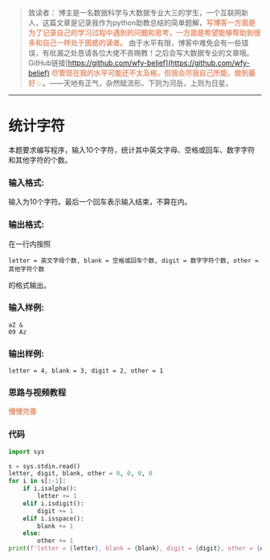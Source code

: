 
> 致读者： 博主是一名数据科学与大数据专业大三的学生，一个互联网新人，这篇文章是记录我作为python助教总结的简单题解，**<font color='#e59572'>写博客一方面是为了记录自己的学习过程中遇到的问题和思考，一方面是希望能够帮助到很多和自己一样处于困惑的读者。</font>**
> 由于水平有限，博客中难免会有一些错误，有纰漏之处恳请各位大佬不吝赐教！之后会写大数据专业的文章哦。
> GitHub链接[https://github.com/wfy-belief](https://github.com/wfy-belief)
> **<font color='#e59572'>尽管现在我的水平可能还不太及格，但我会尽我自己所能，做到最好☺</font>**。——天地有正气，杂然赋流形。下则为河岳，上则为日星。
---
# 统计字符
本题要求编写程序，输入10个字符，统计其中英文字母、空格或回车、数字字符和其他字符的个数。

### 输入格式:

输入为10个字符。最后一个回车表示输入结束，不算在内。

### 输出格式:

在一行内按照
```
letter = 英文字母个数, blank = 空格或回车个数, digit = 数字字符个数, other = 其他字符个数
```
的格式输出。

### 输入样例:
```in
aZ &
09 Az
```

### 输出样例:
```out
letter = 4, blank = 3, digit = 2, other = 1
```
### 思路与视频教程
**<font color='#e59572'>慢慢完善</font>**

### 代码
```python
import sys

s = sys.stdin.read()
letter, digit, blank, other = 0, 0, 0, 0
for i in s[:-1]:
    if i.isalpha():
        letter += 1
    elif i.isdigit():
        digit += 1
    elif i.isspace():
        blank += 1
    else:
        other += 1
print(f'letter = {letter}, blank = {blank}, digit = {digit}, other = {other}')

```